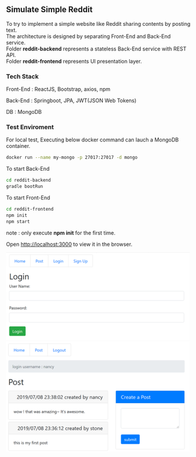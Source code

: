 ## Simulate Simple Reddit

To try to implement a simple website like Reddit sharing contents by posting text.<br>
The architecture is designed by separating Front-End and Back-End service.<br>
Folder <b>reddit-backend</b> represents a stateless Back-End service with REST API.<br>
Folder <b>reddit-frontend</b> represents UI presentation layer.


### Tech Stack
Front-End : ReactJS, Bootstrap, axios, npm

Back-End : Springboot, JPA, JWT(JSON Web Tokens)

DB : MongoDB

### Test Enviroment
For local test, Executing below docker command can lauch a MongoDB container.
``` bash
docker run --name my-mongo -p 27017:27017 -d mongo
```

To start Back-End
``` bash
cd reddit-backend
gradle bootRun
```

To start Front-End
``` bash
cd reddit-frontend
npm init
npm start
```
note : only execute <b>npm init</b> for the first time. 

Open [http://localhost:3000](http://localhost:3000) to view it in the browser.

<img src="./document/login.png" width="500px">

<img src="./document/post.png" width="500px">
